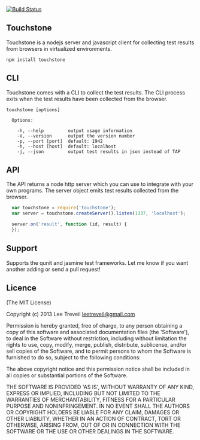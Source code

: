 [![Build Status](https://secure.travis-ci.org/leetreveil/touchstone.png)](http://travis-ci.org/leetreveil/touchstone)

Touchstone
------------
Touchstone is a nodejs server and javascript client for collecting test results from browsers in virtualized environments.

```
npm install touchstone
```


CLI
-----------------

Touchstone comes with a CLI to collect the test results. The CLI process exits when the test results have been collected from the browser.

```
touchstone [options]

  Options:

    -h, --help         output usage information
    -V, --version      output the version number
    -p, --port [port]  default: 1942
    -h, --host [host]  default: localhost
    -j, --json         output test results in json instead of TAP
```


API
-----------------
The API returns a node http server which you can use to integrate with your own programs. The server object emits test results collected from the browser.

```javascript
  var touchstone = require('touchstone');
  var server = touchstone.createServer().listen(1337, 'localhost');

  server.on('result', function (id, result) {
  });
```


Support
-----------------
Supports the qunit and jasmine test frameworks. Let me know if you want another adding or send a pull request!

Licence
-----------------

(The MIT License)

Copyright (c) 2013 Lee Treveil <leetreveil@gmail.com>

Permission is hereby granted, free of charge, to any person obtaining a copy of this software and associated documentation files (the 'Software'), to deal in the Software without restriction, including without limitation the rights to use, copy, modify, merge, publish, distribute, sublicense, and/or sell copies of the Software, and to permit persons to whom the Software is furnished to do so, subject to the following conditions:

The above copyright notice and this permission notice shall be included in all copies or substantial portions of the Software.

THE SOFTWARE IS PROVIDED 'AS IS', WITHOUT WARRANTY OF ANY KIND, EXPRESS OR IMPLIED, INCLUDING BUT NOT LIMITED TO THE WARRANTIES OF MERCHANTABILITY, FITNESS FOR A PARTICULAR PURPOSE AND NONINFRINGEMENT. IN NO EVENT SHALL THE AUTHORS OR COPYRIGHT HOLDERS BE LIABLE FOR ANY CLAIM, DAMAGES OR OTHER LIABILITY, WHETHER IN AN ACTION OF CONTRACT, TORT OR OTHERWISE, ARISING FROM, OUT OF OR IN CONNECTION WITH THE SOFTWARE OR THE USE OR OTHER DEALINGS IN THE SOFTWARE.

